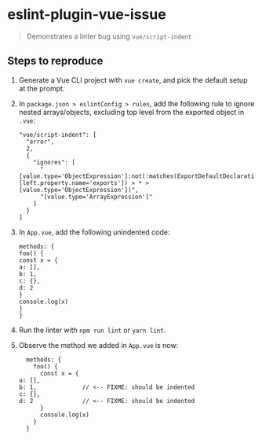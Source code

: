 # eslint-plugin-vue-issue

> Demonstrates a linter bug using `vue/script-indent`

## Steps to reproduce

 1. Generate a Vue CLI project with `vue create`, and pick the default setup at the prompt.

 2. In `package.json > eslintConfig > rules`, add the following rule to ignore nested arrays/objects, excluding top level from the exported object in `.vue`:

        "vue/script-indent": [
          "error",
          2,
          {
            "ignores": [
              "[value.type='ObjectExpression']:not(:matches(ExportDefaultDeclaration, [left.property.name='exports']) > * > [value.type='ObjectExpression'])",
              "[value.type='ArrayExpression']"
            ]
          }
        ]

 2. In `App.vue`, add the following unindented code:

        methods: {
        foo() {
        const x = {
        a: [],
        b: 1,
        c: {},
        d: 2
        }
        console.log(x)
        }
        }

 3. Run the linter with `npm run lint` or `yarn lint`.

 4. Observe the method we added in `App.vue` is now:

          methods: {
            foo() {
              const x = {
        a: [],
        b: 1,             // <-- FIXME: should be indented
        c: {},
        d: 2              // <-- FIXME: should be indented
              }
              console.log(x)
            }
          }
